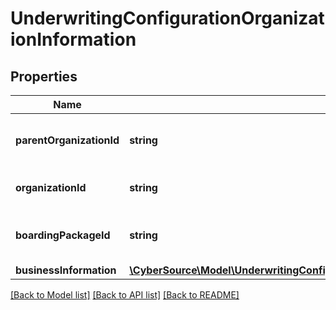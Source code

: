 # UnderwritingConfigurationOrganizationInformation

## Properties
Name | Type | Description | Notes
------------ | ------------- | ------------- | -------------
**parentOrganizationId** | **string** | Parent Organization ID for the application | [optional] 
**organizationId** | **string** | Organization ID for the application | [optional] 
**boardingPackageId** | **string** | Boarding Package ID for the application | [optional] 
**businessInformation** | [**\CyberSource\Model\UnderwritingConfigurationOrganizationInformationBusinessInformation**](UnderwritingConfigurationOrganizationInformationBusinessInformation.md) |  | [optional] 

[[Back to Model list]](../README.md#documentation-for-models) [[Back to API list]](../README.md#documentation-for-api-endpoints) [[Back to README]](../README.md)


